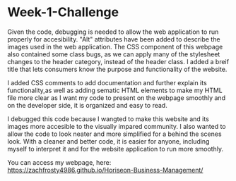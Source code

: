 # Week-1-Challenge
Given the code, debugging is needed to allow the web application to run properly for accesibility. "Alt" attributes have been added to describe the images used in the web application. The CSS component of this webpage also contained some class bugs, as we can apply many of the stylesheet changes to the header category, instead of the header class. I added a breif title that lets consumers know the purpose and functionality of the website.

I added CSS comments to add documentation and further explain its functionality,as well as adding sematic HTML elements to make my HTML file more clear as I want my code to present on the webpage smoothly and on the developer side, it is organized and easy to read.

I debugged this code because I wangted to make this website and its images more accesible to the visually impared community. I also wanted to allow the code to look neater and more simplified for a behind the scenes look. With a cleaner and better code, it is easier for anyone, including myself to interpret it and for the website application to run more smoothly. 

You can access my webpage, here:
https://zachfrosty4986.github.io/Horiseon-Business-Management/


